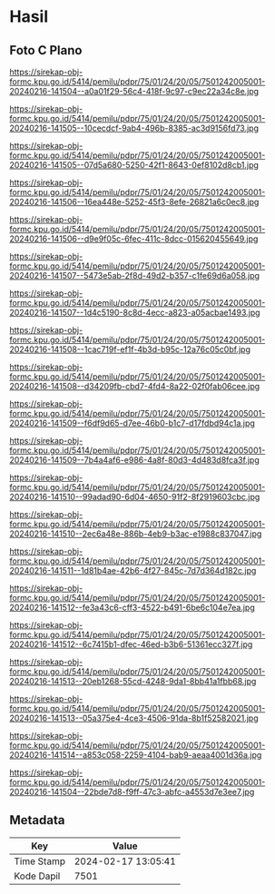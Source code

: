 # Hasil

## Foto C Plano

https://sirekap-obj-formc.kpu.go.id/5414/pemilu/pdpr/75/01/24/20/05/7501242005001-20240216-141504--a0a01f29-56c4-418f-9c97-c9ec22a34c8e.jpg

https://sirekap-obj-formc.kpu.go.id/5414/pemilu/pdpr/75/01/24/20/05/7501242005001-20240216-141505--10cecdcf-9ab4-496b-8385-ac3d9156fd73.jpg

https://sirekap-obj-formc.kpu.go.id/5414/pemilu/pdpr/75/01/24/20/05/7501242005001-20240216-141505--07d5a680-5250-42f1-8643-0ef8102d8cb1.jpg

https://sirekap-obj-formc.kpu.go.id/5414/pemilu/pdpr/75/01/24/20/05/7501242005001-20240216-141506--16ea448e-5252-45f3-8efe-26821a6c0ec8.jpg

https://sirekap-obj-formc.kpu.go.id/5414/pemilu/pdpr/75/01/24/20/05/7501242005001-20240216-141506--d9e9f05c-6fec-411c-8dcc-015620455649.jpg

https://sirekap-obj-formc.kpu.go.id/5414/pemilu/pdpr/75/01/24/20/05/7501242005001-20240216-141507--5473e5ab-2f8d-49d2-b357-c1fe69d6a058.jpg

https://sirekap-obj-formc.kpu.go.id/5414/pemilu/pdpr/75/01/24/20/05/7501242005001-20240216-141507--1d4c5190-8c8d-4ecc-a823-a05acbae1493.jpg

https://sirekap-obj-formc.kpu.go.id/5414/pemilu/pdpr/75/01/24/20/05/7501242005001-20240216-141508--1cac719f-ef1f-4b3d-b95c-12a76c05c0bf.jpg

https://sirekap-obj-formc.kpu.go.id/5414/pemilu/pdpr/75/01/24/20/05/7501242005001-20240216-141508--d34209fb-cbd7-4fd4-8a22-02f0fab06cee.jpg

https://sirekap-obj-formc.kpu.go.id/5414/pemilu/pdpr/75/01/24/20/05/7501242005001-20240216-141509--f6df9d65-d7ee-46b0-b1c7-d17fdbd94c1a.jpg

https://sirekap-obj-formc.kpu.go.id/5414/pemilu/pdpr/75/01/24/20/05/7501242005001-20240216-141509--7b4a4af6-e986-4a8f-80d3-4d483d8fca3f.jpg

https://sirekap-obj-formc.kpu.go.id/5414/pemilu/pdpr/75/01/24/20/05/7501242005001-20240216-141510--99adad90-6d04-4650-91f2-8f2919603cbc.jpg

https://sirekap-obj-formc.kpu.go.id/5414/pemilu/pdpr/75/01/24/20/05/7501242005001-20240216-141510--2ec6a48e-886b-4eb9-b3ac-e1988c837047.jpg

https://sirekap-obj-formc.kpu.go.id/5414/pemilu/pdpr/75/01/24/20/05/7501242005001-20240216-141511--1d81b4ae-42b6-4f27-845c-7d7d364d182c.jpg

https://sirekap-obj-formc.kpu.go.id/5414/pemilu/pdpr/75/01/24/20/05/7501242005001-20240216-141512--fe3a43c6-cff3-4522-b491-6be6c104e7ea.jpg

https://sirekap-obj-formc.kpu.go.id/5414/pemilu/pdpr/75/01/24/20/05/7501242005001-20240216-141512--6c7415b1-dfec-46ed-b3b6-51361ecc327f.jpg

https://sirekap-obj-formc.kpu.go.id/5414/pemilu/pdpr/75/01/24/20/05/7501242005001-20240216-141513--20eb1268-55cd-4248-9da1-8bb41a1fbb68.jpg

https://sirekap-obj-formc.kpu.go.id/5414/pemilu/pdpr/75/01/24/20/05/7501242005001-20240216-141513--05a375e4-4ce3-4506-91da-8b1f52582021.jpg

https://sirekap-obj-formc.kpu.go.id/5414/pemilu/pdpr/75/01/24/20/05/7501242005001-20240216-141514--a853c058-2259-4104-bab9-aeaa4001d36a.jpg

https://sirekap-obj-formc.kpu.go.id/5414/pemilu/pdpr/75/01/24/20/05/7501242005001-20240216-141504--22bde7d8-f9ff-47c3-abfc-a4553d7e3ee7.jpg


## Metadata

| Key        | Value               |
| ---------- | ------------------- |
| Time Stamp | 2024-02-17 13:05:41 |
| Kode Dapil | 7501                |



